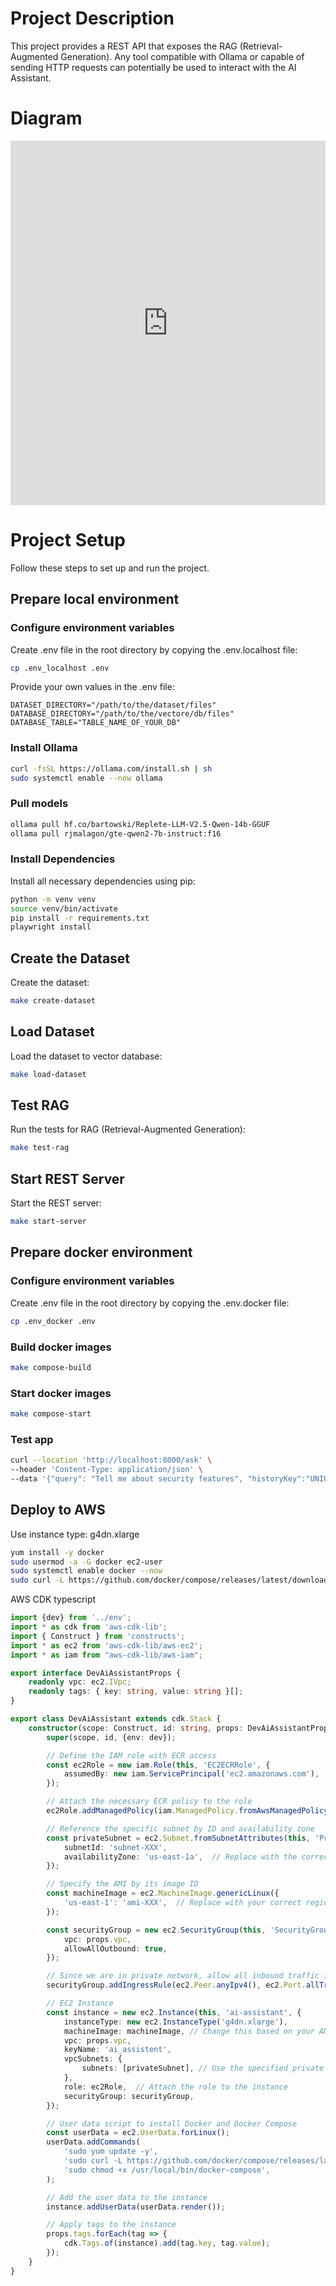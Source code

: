 # Project Description

This project provides a REST API that exposes the RAG (Retrieval-Augmented Generation).
Any tool compatible with Ollama or capable of sending HTTP requests can potentially be used to interact with the AI Assistant.

# Diagram

<iframe frameborder="0" style="width:100%;height:583px;" src="https://viewer.diagrams.net/?tags=%7B%7D&lightbox=1&highlight=0000ff&edit=_blank&layers=1&nav=1#R%3Cmxfile%3E%3Cdiagram%20name%3D%22Page-1%22%20id%3D%22ADbWfpu-NmmFFpKGbNPW%22%3E7VtZd5s4FP41fowPq6GP3ppp6%2FRk4pzp5KkHg4KVAcQIeUl%2F%2FUggFiFs0wRj90wf2qAr6Qa%2Bu18pA30a7m%2BxE6%2FvkAeCgaZ4%2B4E%2BG2iaZts6%2FcEorxlFVRUjo%2FgYepxWEpbwB%2BBEhVM30AOJsJAgFBAYi0QXRRFwiUBzMEY7cdkzCsTfGjs%2BkAhL1wlk6jfokXVGtU2lpP8BoL8mxffxmdDJF3NCsnY8tKuQ9PlAn2KESPYU7qcgYOjluGT7Ph6YLV4Mg4i02fCyu%2Fv%2B51d78%2Fgyuxt92ZlPi%2FDrDRfP1gk2%2FIMH2iig%2FCYe3LKXJq8cidG%2FG%2Famk2cUkZskldOYLlD1mAp7Us7TJ5%2F9XDiRC2aTnB19r5RjNskRKZhrFJyYPXoOcRKCMH2e7NaQgGXsuGxiR%2FWL0tYkDOhI5S%2FC9UXVC55VPDhEW4AJ2FdIHJ9bgEJA8CtdwmeNXFZcW%2FURH%2B9K0RcCXoti5yrH1c0veJcSoQ9cKD8jIFPCCnhUQ%2FkQYbJGPoqcYF5SJxhtIg8wtgodlWsWCMUcvRdAyCuHz9kQJGIL9pD8zbYPLZMPnzg39jzbVwev%2BSCiH1zdxcZPOUc2KPelo3zjQcklaINdcASdEfcIDvYBObJO406HQXdUETAIHAK3ovF3LtSRZHV3DowoZbG4k8QdOCvqVE%2BagxNAP6LPLgURYEpgag%2BpIxvziRUiBIV0IqE8YOQvwDPhAuCUCV8xMygNhtS1jetMU%2BpfNc6EaVU2RUcw9CkobgCpQAl9ugUO%2Fq5q9p7%2BG8aRfx7TLSyQm65pNZiu1mC69rksV9UkKT%2FMl4%2BUMr7%2FJBt1QAFLWrg9Sc4R2FVsfzawKs64dBWlf2Zuu5iPCCSvD6nSo2jesFqbloOE2hkZs6B6gF2EokN7QeS9cWcC%2FJDpRXUjE3ZlibvBW%2BruhBUij9SR3AMMqWwBXmb6LmwQOWYe5cQGa8ZWYgA%2B0qyCTWcSYpQ7tC0J51B3XVR3rW2kMs6m7k2pxIEon1BsApDpA8s0MM3cqP6xGbRhr3%2FKCLpA0DAFBNUPMoKaKQM4OhuARhcARiza9wOgrQ1bQGgNewVRDq2fAVlhGl4TSv40m3eV305prXN7%2F9gyvz3l1JM4K16e4Z7lbedwGR9Ej9EQH%2B1ew6Mlh0fgUBA05RtYsf%2Bhx5K6K0RSU68MSvu05yjiL3MRERBBE%2BuFgwidzJ4rAJgNAOS01kk2%2Fw33CLL4n8NvWXW%2FU0eWh%2FtsW7UkrnHSFeU4I54G1BmlUiq%2B%2Bx3FnSHLqc%2FiTqsWd%2FnUyeJOE4q7spzrurjLi7aT1d2opXr2U9xpchxfOJE%2FXaclXk3cpTDVi3Q86mWTbpuSL2ssm84WwXXrojZR7XYMrXYmoQ4V1RJsYmiXHZADdpGOigLj3cait7SVK%2BuE6HLomiF3wwq%2BRNIDqtPkJ5seIfS84FBVLWrNORKFWs5l6LJ1WQ3pcb6sc7jz6u%2FXKdLqNYauXrhMM9QuIOyzTFNOA9hvkWaMLpv2vCnr6SnpMbSWjly%2FKj%2Bev3bFKubhCnhpW0xTwuxgsCb0353tNgZs1FI0TWlo9fXa2TYufCYlHEkNbfu4CdNBPc26gFm3rWVyQ7oWu5aLmRk7om1ozCQEo3%2BKQ3JNFF4eEcO9zy4KDJ8DtHPX1IyG4SYg8MbjSd8Bb3CWs96RYFYNvUvb7jMoyplwxYNWepZ5h3HkhAyaaJXEqU90CcJJy3bkL5dJG4Z1MospzkSEVLoDeZE93mHV%2FBx5CzXahvdf0KfxjZwG%2Fg543cj6Rq1fw7BaNiW6iHiNwpZPFX7bZkVetSrXaBBXv7apSKherIdU9FhPNZHEBpKuGv02kJq6rcccX%2F8JSvPbqJcUtSqI2mop6htlqCh2rWFo2GeT9zExXnHDsPm15ULzHqMwlvPR9%2FhRDBL4w1mlrBjMMTsBSj%2FFnAxMdu2D6UTC%2FSgLu2nyO0UBYpLhJ2zPMAjqpDM0GevBUs6MrF6dr35R5%2FsT3Z23G0%2FDvcNj667FduRibrzx07orvT3Vyb2ImFujkjNc4Xfx20GqxZpCC8Q%2BEqhfyfBrF5iMhgq28QpYFyVss36Zkn49gCRGUQL%2Bt0LSalcMTEVOjpsui5zPPV%2F0fFVMmNrmxmnCVOTDPEG2Tl0r7yFBvq7OfLO85b7SEoYwcDAk7C2WtKZ3153a52XOWi19aNXOCpvugCuNZ11vMDc6LP94J7sRVP4NlD7%2FDw%3D%3D%3C%2Fdiagram%3E%3C%2Fmxfile%3E"></iframe>

# Project Setup

Follow these steps to set up and run the project.

## Prepare local environment

### Configure environment variables

Create .env file in the root directory by copying the .env.localhost file:
```bash
cp .env_localhost .env 
```

Provide your own values in the .env file:
```env
DATASET_DIRECTORY="/path/to/the/dataset/files"
DATABASE_DIRECTORY="/path/to/the/vectore/db/files"
DATABASE_TABLE="TABLE_NAME_OF_YOUR_DB"
```

### Install Ollama
```bash
curl -fsSL https://ollama.com/install.sh | sh
sudo systemctl enable --now ollama
```

### Pull models
```bash
ollama pull hf.co/bartowski/Replete-LLM-V2.5-Qwen-14b-GGUF
ollama pull rjmalagon/gte-qwen2-7b-instruct:f16
```

### Install Dependencies
Install all necessary dependencies using pip:
```bash
python -m venv venv
source venv/bin/activate
pip install -r requirements.txt
playwright install
```

## Create the Dataset
Create the dataset:
```bash
make create-dataset
```

## Load Dataset
Load the dataset to vector database:
```bash
make load-dataset
```

## Test RAG
Run the tests for RAG (Retrieval-Augmented Generation):
```bash
make test-rag
```

## Start REST Server
Start the REST server:
```bash
make start-server
```

## Prepare docker environment

### Configure environment variables

Create .env file in the root directory by copying the .env.docker file:
```bash
cp .env_docker .env 
```

### Build docker images
```bash
make compose-build
```

### Start docker images
```bash
make compose-start
```

### Test app
```bash
curl --location 'http://localhost:8000/ask' \
--header 'Content-Type: application/json' \
--data '{"query": "Tell me about security features", "historyKey":"UNIQUE_CONVERSATION_ID_PROVIDED_BY_YOU"}'
```

## Deploy to AWS
Use instance type: g4dn.xlarge

```bash
yum install -y docker
sudo usermod -a -G docker ec2-user
sudo systemctl enable docker --now
sudo curl -L https://github.com/docker/compose/releases/latest/download/docker-compose-$(uname -s)-$(uname -m) -o /usr/local/bin/docker-compose
```

AWS CDK typescript
```typescript
import {dev} from '../env';
import * as cdk from 'aws-cdk-lib';
import { Construct } from 'constructs';
import * as ec2 from 'aws-cdk-lib/aws-ec2';
import * as iam from "aws-cdk-lib/aws-iam";

export interface DevAiAssistantProps {
    readonly vpc: ec2.IVpc;
    readonly tags: { key: string, value: string }[];
}

export class DevAiAssistant extends cdk.Stack {
    constructor(scope: Construct, id: string, props: DevAiAssistantProps) {
        super(scope, id, {env: dev});

        // Define the IAM role with ECR access
        const ec2Role = new iam.Role(this, 'EC2ECRRole', {
            assumedBy: new iam.ServicePrincipal('ec2.amazonaws.com'),
        });

        // Attach the necessary ECR policy to the role
        ec2Role.addManagedPolicy(iam.ManagedPolicy.fromAwsManagedPolicyName('AmazonEC2ContainerRegistryReadOnly'));

        // Reference the specific subnet by ID and availability zone
        const privateSubnet = ec2.Subnet.fromSubnetAttributes(this, 'PrivateSubnet', {
            subnetId: 'subnet-XXX',
            availabilityZone: 'us-east-1a',  // Replace with the correct AZ for your subnet
        });

        // Specify the AMI by its image ID
        const machineImage = ec2.MachineImage.genericLinux({
            'us-east-1': 'ami-XXX',  // Replace with your correct region and AMI ID
        });

        const securityGroup = new ec2.SecurityGroup(this, 'SecurityGroup', {
            vpc: props.vpc,
            allowAllOutbound: true,
        });

        // Since we are in private network, allow all inbound traffic is not a security risk
        securityGroup.addIngressRule(ec2.Peer.anyIpv4(), ec2.Port.allTraffic(), 'Allow all inbound traffic');

        // EC2 Instance
        const instance = new ec2.Instance(this, 'ai-assistant', {
            instanceType: new ec2.InstanceType('g4dn.xlarge'),
            machineImage: machineImage, // Change this based on your AMI requirements
            vpc: props.vpc,
            keyName: 'ai_assistent',
            vpcSubnets: {
                subnets: [privateSubnet], // Use the specified private subnet
            },
            role: ec2Role,  // Attach the role to the instance
            securityGroup: securityGroup,
        });

        // User data script to install Docker and Docker Compose
        const userData = ec2.UserData.forLinux();
        userData.addCommands(
            'sudo yum update -y',
            'sudo curl -L https://github.com/docker/compose/releases/latest/download/docker-compose-$(uname -s)-$(uname -m) -o /usr/local/bin/docker-compose',
            'sudo chmod +x /usr/local/bin/docker-compose',
        );

        // Add the user data to the instance
        instance.addUserData(userData.render());

        // Apply tags to the instance
        props.tags.forEach(tag => {
            cdk.Tags.of(instance).add(tag.key, tag.value);
        });
    }
}
```
